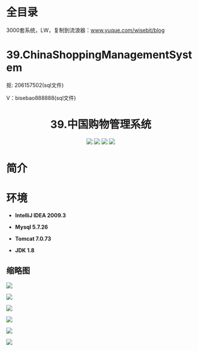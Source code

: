 # 全目录

3000套系统，LW，复制到流浪器：www.yuque.com/wisebit/blog
# 39.ChinaShoppingManagementSystem

<p>抠: 206157502(sql文件)</p>
<p>V：bisebao888888(sql文件)</p>

<p><h1 align="center">39.中国购物管理系统</h1></p>

<p align="center">
	<img src="https://img.shields.io/badge/jdk-1.8-orange.svg"/>
    <img src="https://img.shields.io/badge/spring-5.x-lightgrey.svg"/>
    <img src="https://img.shields.io/badge/springmvc-3.x-blue.svg"/>
    <img src="https://img.shields.io/badge/mybatis-3.x-blue.svg"/>
</p>

# 简介
>

# 环境

- <b>IntelliJ IDEA 2009.3</b>

- <b>Mysql 5.7.26</b>

- <b>Tomcat 7.0.73</b>

- <b>JDK 1.8</b>


## 缩略图

![](https://bitwise.oss-cn-heyuan.aliyuncs.com/2024/9/10/4201ccda-2c9f-405d-9cb2-1c3eaff9d16d.png)

![](https://bitwise.oss-cn-heyuan.aliyuncs.com/2024/9/10/9a0a65a9-34a5-4686-8e62-61c7eeed236d.png)

![](https://bitwise.oss-cn-heyuan.aliyuncs.com/2024/9/10/ab69e681-5bbf-4580-9c91-66ef27f08541.png)

![](https://bitwise.oss-cn-heyuan.aliyuncs.com/2024/9/10/d2a99a3a-b283-432c-b957-630f6effc381.png)

![](https://bitwise.oss-cn-heyuan.aliyuncs.com/2024/9/10/e0b4490b-cce5-47ef-80ba-8f34419a20ee.png)

![](https://bitwise.oss-cn-heyuan.aliyuncs.com/2024/9/10/0ab26897-6c03-4c3e-b05b-4a39af7aa3e5.png)

